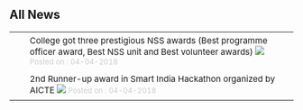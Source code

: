 <div align="left" class="contentDiv">

<h2>All News </h2>
<table border="0" cellpadding="8" style="border-collapse:collapse;" width="98%"><tr><td align="right" height="15" style="font-size:85%;padding-top:5px;padding-bottom:8px;" valign="top" width="15"> <img height="12" src="images/tick.png" style="border:0px; box-shadow:none;" width="12"/> </td><td style="font-size:15px; padding-top:5px;padding-bottom:8px;" valign="top">College got three prestigious NSS awards (Best programme officer award, Best NSS unit and Best volunteer awards)
 <img src="images/new.gif" style="border:0px; box-shadow:none;"/> <font color="#CCC" size="2"> Posted on : 04-04-2018</font></td></tr><tr><td align="right" height="15" style="font-size:85%;padding-top:5px;padding-bottom:8px;" valign="top" width="15"> <img height="12" src="images/tick.png" style="border:0px; box-shadow:none;" width="12"/> </td><td style="font-size:15px; padding-top:5px;padding-bottom:8px;" valign="top">2nd Runner-up award in Smart India Hackathon organized by AICTE <img src="images/new.gif" style="border:0px; box-shadow:none;"/> <font color="#CCC" size="2"> Posted on : 04-04-2018</font></td></tr></table>
</div>
